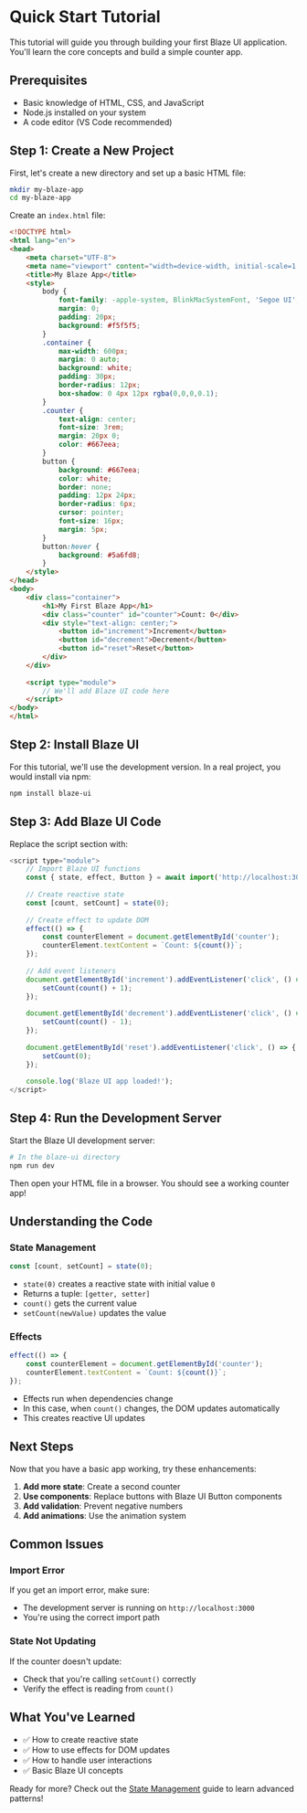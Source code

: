 # Quick Start Tutorial

This tutorial will guide you through building your first Blaze UI application. You'll learn the core concepts and build a simple counter app.

## Prerequisites

- Basic knowledge of HTML, CSS, and JavaScript
- Node.js installed on your system
- A code editor (VS Code recommended)

## Step 1: Create a New Project

First, let's create a new directory and set up a basic HTML file:

```bash
mkdir my-blaze-app
cd my-blaze-app
```

Create an `index.html` file:

```html
<!DOCTYPE html>
<html lang="en">
<head>
    <meta charset="UTF-8">
    <meta name="viewport" content="width=device-width, initial-scale=1.0">
    <title>My Blaze App</title>
    <style>
        body {
            font-family: -apple-system, BlinkMacSystemFont, 'Segoe UI', Roboto, sans-serif;
            margin: 0;
            padding: 20px;
            background: #f5f5f5;
        }
        .container {
            max-width: 600px;
            margin: 0 auto;
            background: white;
            padding: 30px;
            border-radius: 12px;
            box-shadow: 0 4px 12px rgba(0,0,0,0.1);
        }
        .counter {
            text-align: center;
            font-size: 3rem;
            margin: 20px 0;
            color: #667eea;
        }
        button {
            background: #667eea;
            color: white;
            border: none;
            padding: 12px 24px;
            border-radius: 6px;
            cursor: pointer;
            font-size: 16px;
            margin: 5px;
        }
        button:hover {
            background: #5a6fd8;
        }
    </style>
</head>
<body>
    <div class="container">
        <h1>My First Blaze App</h1>
        <div class="counter" id="counter">Count: 0</div>
        <div style="text-align: center;">
            <button id="increment">Increment</button>
            <button id="decrement">Decrement</button>
            <button id="reset">Reset</button>
        </div>
    </div>
    
    <script type="module">
        // We'll add Blaze UI code here
    </script>
</body>
</html>
```

## Step 2: Install Blaze UI

For this tutorial, we'll use the development version. In a real project, you would install via npm:

```bash
npm install blaze-ui
```

## Step 3: Add Blaze UI Code

Replace the script section with:

```javascript
<script type="module">
    // Import Blaze UI functions
    const { state, effect, Button } = await import('http://localhost:3000/src/index.js');
    
    // Create reactive state
    const [count, setCount] = state(0);
    
    // Create effect to update DOM
    effect(() => {
        const counterElement = document.getElementById('counter');
        counterElement.textContent = `Count: ${count()}`;
    });
    
    // Add event listeners
    document.getElementById('increment').addEventListener('click', () => {
        setCount(count() + 1);
    });
    
    document.getElementById('decrement').addEventListener('click', () => {
        setCount(count() - 1);
    });
    
    document.getElementById('reset').addEventListener('click', () => {
        setCount(0);
    });
    
    console.log('Blaze UI app loaded!');
</script>
```

## Step 4: Run the Development Server

Start the Blaze UI development server:

```bash
# In the blaze-ui directory
npm run dev
```

Then open your HTML file in a browser. You should see a working counter app!

## Understanding the Code

### State Management

```javascript
const [count, setCount] = state(0);
```

- `state(0)` creates a reactive state with initial value `0`
- Returns a tuple: `[getter, setter]`
- `count()` gets the current value
- `setCount(newValue)` updates the value

### Effects

```javascript
effect(() => {
    const counterElement = document.getElementById('counter');
    counterElement.textContent = `Count: ${count()}`;
});
```

- Effects run when dependencies change
- In this case, when `count()` changes, the DOM updates automatically
- This creates reactive UI updates

## Next Steps

Now that you have a basic app working, try these enhancements:

1. **Add more state**: Create a second counter
2. **Use components**: Replace buttons with Blaze UI Button components
3. **Add validation**: Prevent negative numbers
4. **Add animations**: Use the animation system

## Common Issues

### Import Error
If you get an import error, make sure:
- The development server is running on `http://localhost:3000`
- You're using the correct import path

### State Not Updating
If the counter doesn't update:
- Check that you're calling `setCount()` correctly
- Verify the effect is reading from `count()`

## What You've Learned

- ✅ How to create reactive state
- ✅ How to use effects for DOM updates
- ✅ How to handle user interactions
- ✅ Basic Blaze UI concepts

Ready for more? Check out the [State Management](../core/state-management.md) guide to learn advanced patterns! 